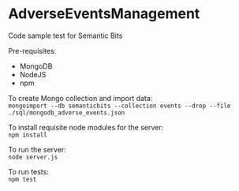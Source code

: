 # AdverseEventsManagement
Code sample test for Semantic Bits

Pre-requisites:
- MongoDB
- NodeJS
- npm

To create Mongo collection and import data:  
`mongoimport --db semanticbits --collection events --drop --file ./sql/mongodb_adverse_events.json`

To install requisite node modules for the server:  
`npm install`

To run the server:  
`node server.js`

To run tests:  
`npm test`
